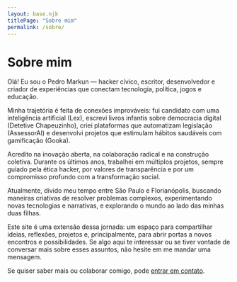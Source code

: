 ```yaml
---
layout: base.njk
titlePage: "Sobre mim"
permalink: /sobre/
---
```


# Sobre mim

Olá! Eu sou o Pedro Markun — hacker cívico, escritor, desenvolvedor e criador de experiências que conectam tecnologia, política, jogos e educação.

Minha trajetória é feita de conexões improváveis: fui candidato com uma inteligência artificial (Lex), escrevi livros infantis sobre democracia digital (Detetive Chapeuzinho), criei plataformas que automatizam legislação (AssessorAI) e desenvolvi projetos que estimulam hábitos saudáveis com gamificação (Gooka).

Acredito na inovação aberta, na colaboração radical e na construção coletiva. Durante os últimos anos, trabalhei em múltiplos projetos, sempre guiado pela ética hacker, por valores de transparência e por um compromisso profundo com a transformação social.

Atualmente, divido meu tempo entre São Paulo e Florianópolis, buscando maneiras criativas de resolver problemas complexos, experimentando novas tecnologias e narrativas, e explorando o mundo ao lado das minhas duas filhas.

Este site é uma extensão dessa jornada: um espaço para compartilhar ideias, reflexões, projetos e, principalmente, para abrir portas a novos encontros e possibilidades. Se algo aqui te interessar ou se tiver vontade de conversar mais sobre esses assuntos, não hesite em me mandar uma mensagem.

Se quiser saber mais ou colaborar comigo, pode [entrar em contato](/contato/).
